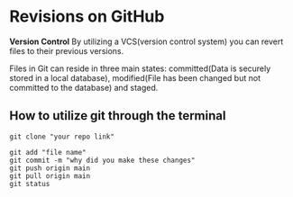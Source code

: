 # Revisions on GitHub

**Version Control**
By utilizing a VCS(version control system) you can revert files to their previous versions.

Files in Git can reside in three main states: committed(Data is securely stored in a local database), modified(File has been changed but not committed to the database) and staged.

## How to utilize git through the terminal

```
git clone "your repo link" 

git add "file name"
git commit -m "why did you make these changes"
git push origin main
git pull origin main
git status
```